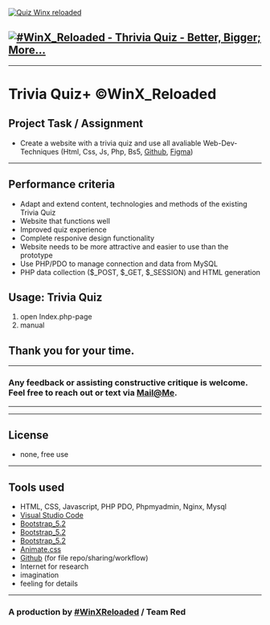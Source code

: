 
[![Quiz Winx reloaded](https://media.istockphoto.com/id/1223692043/vector/quiz-neon-text-banner-on-brick-wall-questions-team-game-quiz-night-poster-pub-neon-signboard.jpg?s=612x612&w=0&k=20&c=eqCWw4lF_ypcD9xKy7pu5QBNeqLASUWYnKZVdIjzNyc=)](https://github.com/svenbledt/WinX_RELOADED "Go to repo!")


[![#WinX_Reloaded - Thrivia Quiz - Better, Bigger; More...](https://img.shields.io/static/v1?label=%23WinX_Reloaded&message=Thrivia+Quiz+-+Better%2C+Bigger%3B+More...&color=2ea44f&style=for-the-badge)](https://github.com/svenbledt/WinX_RELOADED)
---

---
# Trivia Quiz+ &#169;WinX_Reloaded
## Project Task / Assignment 
* Create a website with a trivia quiz and use all avaliable Web-Dev-Techniques (Html, Css, Js, Php, Bs5, [Github](https://github.com/Gaudenz77/Smart_Is_Beautiful_Project), [Figma](https://www.figma.com/file/8QEAAFkEbpSOTPGylIn5TE/Smart-Is-Beautiful---Figma?node-id=0%3A1&t=njYADqtgww2a73Bh-1))
----


## Performance criteria
<ul>
<li>Adapt and extend content, technologies and methods of the existing Trivia Quiz</li>
<li>Website that functions well</li>
<li>Improved quiz experience</li>
<li>Complete responive design functionality</li>
<li>Website needs to be more attractive and easier to use than the prototype</li>
<li>Use PHP/PDO to manage connection and data from MySQL</li>
<li>PHP data collection ($_POST, $_GET, $_SESSION) and HTML generation</li>
</ul>

## Usage: Trivia Quiz
<ol>
<li>open Index.php-page</li>
<li>manual</li>
</ol>

## Thank you for your time.
---
### Any feedback or assisting constructive critique is welcome.<br> Feel free to reach out or text via [Mail@Me](mailto:gaudenzraiber@yahoo.de).
----
----
## License
* none, free use
----
## Tools used
* HTML, CSS, Javascript, PHP PDO, Phpmyadmin, Nginx, Mysql
* [Visual Studio Code](https://code.visualstudio.com/)
* [Bootstrap_5.2](https://getbootstrap.com/)
* [Bootstrap_5.2](https://getbootstrap.com/)
* [Bootstrap_5.2](https://getbootstrap.com/)
* [Animate.css](https://animate.style/)
* [Github](https://github.com/svenbledt/WinX_RELOADED) (for file repo/sharing/workflow)
* Internet for research
* imagination 
* feeling for details

----
### A production by [#WinXReloaded](https://github.com/svenbledt/WinX_RELOADED) / Team Red  